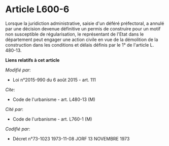 # Article L600-6

Lorsque la juridiction administrative, saisie d'un déféré préfectoral, a annulé par une décision devenue définitive un permis
de construire pour un motif non susceptible de régularisation, le représentant de l'Etat dans le département peut engager une
action civile en vue de la démolition de la construction dans les conditions et délais définis par le 1° de l'article L.
480-13.

**Liens relatifs à cet article**

_Modifié par_:

  - Loi n°2015-990 du 6 août 2015 - art. 111

_Cite_:

  - Code de l'urbanisme - art. L480-13 (M)

_Cité par_:

  - Code de l'urbanisme - art. L760-1 (M)

_Codifié par_:

  - Décret n°73-1023 1973-11-08 JORF 13 NOVEMBRE 1973
